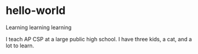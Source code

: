 # hello-world
Learning learning learning

I teach AP CSP at a large public high school. I have three kids, a cat, and a lot to learn.
